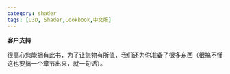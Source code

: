 ```yaml
---
category: shader
tags: [U3D, Shader,Cookbook,中文版]
---
```


**客户支持** 


很高心您能拥有此书，为了让您物有所值，我们还为你准备了很多东西（很搞不懂这也要搞一个章节出来，就一句话）。